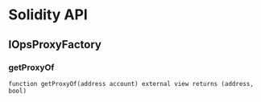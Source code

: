 # Solidity API

## IOpsProxyFactory

### getProxyOf

```solidity
function getProxyOf(address account) external view returns (address, bool)
```

